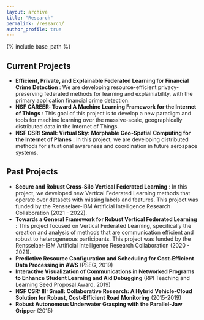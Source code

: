 ```yaml
---
layout: archive
title: "Research"
permalink: /research/
author_profile: true
---
```


{% include base_path %}

## Current Projects
* **Efficient, Private, and Explainable Federated Learning for Financial Crime Detection** : We are developing resource-efficient 
privacy-preserving federated methods for learning and explainiability, with the primary application financial crime detection. 
* **NSF CAREER: Toward A Machine Learning Framework for the Internet of Things** : This goal of this project is to
   develop a new paradigm and tools for machine learning over the massive-scale, geographically distributed data in the Internet of Things.
* **NSF CSR: Small: Virtual Sky: Morphable Geo-Spatial Computing for the Internet of Planes** : In this project, we are developing distributed methods 
for situational awareness and coordination in future aerospace systems.


## Past Projects
* **Secure and Robust Cross-Silo Vertical Federated Learning** : In this project, we developed new Vertical Federated Learning methods 
that operate over datasets with missing labels and features. This project was funded by the Rensselaer-IBM Artificial Intelligence Research Collaboration (2021 - 2022).
* **Towards a General Framework for Robust Vertical Federated Learning** : This project focused on Vertical Federated Learning, specifically the creation and 
analysis of methods that are communication efficient and robust to heterogeneous participants. 
This project was funded by the Rensselaer-IBM Artificial Intelligence Research Collaboration (2020 - 2021).
* **Predictive Resource Configuration and Scheduling for Cost-Efficient Data Processing in AWS** (PSEG, 2019)
* **Interactive Visualization of Communications in Networked Programs to Enhance Student Learning and Aid Debugging** (RPI Teaching and Learning Seed Proposal Award, 2019)
* **NSF CSR: III: Small:  Collaborative Research:  A Hybrid Vehicle-Cloud Solution for Robust, Cost-Efficient Road Monitoring** (2015-2019)
* **Robust Autonomous Underwater Grasping with the Parallel-Jaw Gripper** (2015) 

